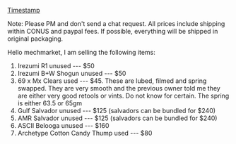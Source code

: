 [Timestamp](https://imgur.com/a/SI2C4tr)

Note: Please PM and don't send a chat request. All prices include shipping within CONUS and paypal fees. If possible, everything will be shipped in original packaging.


Hello mechmarket, I am selling the following items:


1) Irezumi R1 unused --- $50
2) Irezumi B+W Shogun unused --- $50
3) 69 x Mx Clears used --- $45. These are lubed, filmed and spring swapped. They are very smooth and the previous owner told me they are either very good retools or vints. Do not know for certain. The spring is either 63.5 or 65gm
4) Gulf Salvador unused --- $125 (salvadors can be bundled for $240)
5) AMR Salvador unused --- $125 (salvadors can be bundled for $240)
6) ASCII Belooga unused ---  $160
7) Archetype Cotton Candy Thump used --- $80

